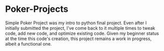 # Poker-Projects

Simple Poker Project was my intro to python final project. 
Even after I initially submitted the project, I've come back to it multiple times to tweak code, add new code, and optimize existing code.
Given my beginner status at the time this code's creation, this project remains a work in progress, albeit a functional one.

